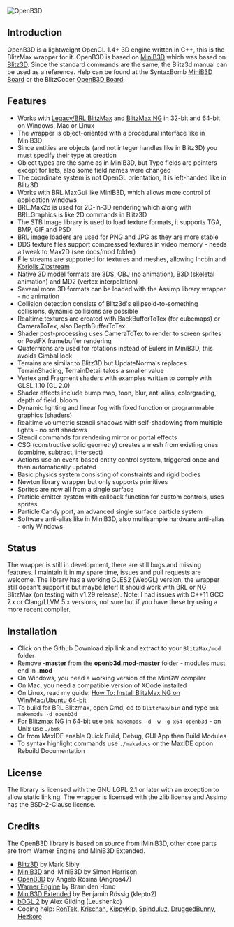 
![OpenB3D](./media/openb3d_logo_512.png)

## Introduction
OpenB3D is a lightweight OpenGL 1.4+ 3D engine written in C++, this is the BlitzMax wrapper for it. OpenB3D is based on [MiniB3D](https://github.com/si-design/minib3d) which was based on [Blitz3D](https://github.com/blitz-research/blitz3d). Since the standard commands are the same, the Blitz3d manual can be used as a reference. Help can be found at the SyntaxBomb [MiniB3D Board](http://www.syntaxbomb.com/index.php/board,20.0.html) or the BlitzCoder [OpenB3D Board](https://www.blitzcoder.org/forum/topics.php?category=16).

## Features
* Works with [Legacy/BRL BlitzMax](https://github.com/blitz-research/blitzmax) and [BlitzMax NG](https://github.com/bmx-ng/bmx-ng/releases) in 32-bit and 64-bit on Windows, Mac or Linux
* The wrapper is object-oriented with a procedural interface like in MiniB3D
* Since entities are objects (and not integer handles like in Blitz3D) you must specify their type at creation
* Object types are the same as in MiniB3D, but Type fields are pointers except for lists, also some field names were changed
* The coordinate system is not OpenGL orientation, it is left-handed like in Blitz3D
* Works with BRL.MaxGui like MiniB3D, which allows more control of application windows
* BRL.Max2d is used for 2D-in-3D rendering which along with BRL.Graphics is like 2D commands in Blitz3D
* The STB Image library is used to load texture formats, it supports TGA, BMP, GIF and PSD
* BRL image loaders are used for PNG and JPG as they are more stable
* DDS texture files support compressed textures in video memory - needs a tweak to Max2D (see docs/mod folder)
* File streams are supported for textures and meshes, allowing Incbin and [Koriolis.Zipstream](https://github.com/maxmods/koriolis.mod)
* Native 3D model formats are 3DS, OBJ (no animation), B3D (skeletal animation) and MD2 (vertex interpolation)
* Several more 3D formats can be loaded with the Assimp library wrapper - no animation
* Collision detection consists of Blitz3d's ellipsoid-to-something collisions, dynamic collisions are possible
* Realtime textures are created with BackBufferToTex (for cubemaps) or CameraToTex, also DepthBufferToTex
* Shader post-processing uses CameraToTex to render to screen sprites or PostFX framebuffer rendering
* Quaternions are used for rotations instead of Eulers in MiniB3D, this avoids Gimbal lock
* Terrains are similar to Blitz3D but UpdateNormals replaces TerrainShading, TerrainDetail takes a smaller value
* Vertex and Fragment shaders with examples written to comply with GLSL 1.10 (GL 2.0)
* Shader effects include bump map, toon, blur, anti alias, colorgrading, depth of field, bloom
* Dynamic lighting and linear fog with fixed function or programmable graphics (shaders)
* Realtime volumetric stencil shadows with self-shadowing from multiple lights - no soft shadows
* Stencil commands for rendering mirror or portal effects
* CSG (constructive solid geometry) creates a mesh from existing ones (combine, subtract, intersect)
* Actions use an event-based entity control system, triggered once and then automatically updated
* Basic physics system consisting of constraints and rigid bodies
* Newton library wrapper but only supports primitives
* Sprites are now all from a single surface
* Particle emitter system with callback function for custom controls, uses sprites
* Particle Candy port, an advanced single surface particle system
* Software anti-alias like in MiniB3D, also multisample hardware anti-alias - only Windows

## Status

The wrapper is still in development, there are still bugs and missing features. I maintain it in my spare time, issues and pull requests are welcome. The library has a working GLES2 (WebGL) version, the wrapper still doesn't support it but maybe later! It should work with BRL or NG BlitzMax (on testing with v1.29 release). Note: I had issues with C++11 GCC 7.x or Clang/LLVM 5.x versions, not sure but if you have these try using a more recent compiler.

## Installation
* Click on the Github Download zip link and extract to your `BlitzMax/mod` folder
* Remove **-master** from the **openb3d.mod-master** folder - modules must end in **.mod**
* On Windows, you need a working version of the MinGW compiler
* On Mac, you need a compatible version of XCode installed
* On Linux, read my guide: [How To: Install BlitzMax NG on Win/Mac/Ubuntu 64-bit](https://www.syntaxbomb.com/index.php/topic,61.0.html)
* To build for BRL Blitzmax, open Cmd, cd to `BlitzMax/bin` and type `bmk makemods -d openb3d`
* For Blitzmax NG in 64-bit use `bmk makemods -d -w -g x64 openb3d` - on Unix use `./bmk`
* Or from MaxIDE enable Quick Build, Debug, GUI App then Build Modules
* To syntax highlight commands use `./makedocs` or the MaxIDE option Rebuild Documentation

## License
The library is licensed with the GNU LGPL 2.1 or later with an exception to allow static linking. The wrapper is licensed with the zlib license and Assimp has the BSD-2-Clause license.

## Credits
The OpenB3D library is based on source from iMiniB3D, other core parts are from Warner Engine and MiniB3D Extended.

* [Blitz3D](https://github.com/blitz-research/blitz3d) by Mark Sibly
* [MiniB3D](https://github.com/si-design) and iMiniB3D by Simon Harrison
* [OpenB3D](https://sourceforge.net/projects/minib3d/) by Angelo Rosina (Angros47)
* [Warner Engine](https://code.google.com/archive/p/warner-engine/) by Bram den Hond
* [MiniB3D Extended](https://code.google.com/archive/p/minib3dextended/) by Benjamin Rössig (klepto2)
* [bOGL 2](https://github.com/Leushenko/bOGL-2) by Alex Gilding (Leushenko)
* Coding help: [RonTek](https://www.blitzcoder.org/forum/), [Krischan](https://github.com/Krischan74), [KippyKip](https://github.com/Kippykip), [Spinduluz](https://github.com/Spinduluz), [DruggedBunny](https://github.com/DruggedBunny), [Hezkore](https://bitbucket.org/Hezkore/)

